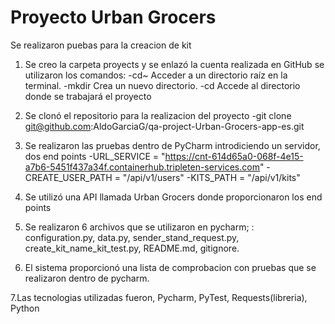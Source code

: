 # Proyecto Urban Grocers 


Se realizaron puebas para la creacion de kit

1. Se creo la carpeta proyects y se enlazó la cuenta realizada en GitHub 
	se utilizaron los comandos:
	-cd~  Acceder a un directorio raíz en la terminal.
	-mkdir Crea un nuevo directorio.
	-cd Accede al directorio donde se trabajará el proyecto

2. Se clonó el repositorio para la realizacion del proyecto
	-git clone git@github.com:AldoGarciaG/qa-project-Urban-Grocers-app-es.git

3. Se realizaron las pruebas dentro de PyCharm introdiciendo un servidor, dos end points
	-URL_SERVICE = "https://cnt-614d65a0-068f-4e15-a7b6-5451f437a34f.containerhub.tripleten-services.com"
	-CREATE_USER_PATH = "/api/v1/users"
	-KITS_PATH = "/api/v1/kits"

4. Se utilizó una API llamada Urban Grocers donde proporcionaron los end points

5. Se realizaron 6 archivos que se utilizaron en pycharm; : 
	configuration.py, 
	data.py, 
	sender_stand_request.py, 
	create_kit_name_kit_test.py, 
	README.md,
	gitignore.

6. El sistema proporcionó una lista de comprobacion con pruebas que se realizaron dentro de pycharm.

7.Las tecnologias utilizadas fueron, Pycharm, PyTest, Requests(libreria), Python